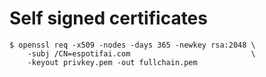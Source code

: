 Self signed certificates
========================

    $ openssl req -x509 -nodes -days 365 -newkey rsa:2048 \
        -subj /CN=espotifai.com                           \
        -keyout privkey.pem -out fullchain.pem
